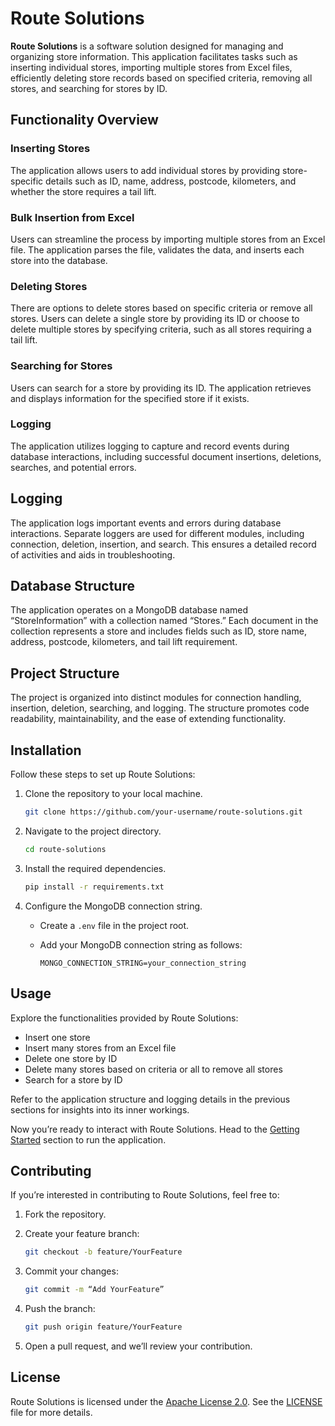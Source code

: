 # Route Solutions

**Route Solutions** is a software solution designed for managing and organizing store information. This application facilitates tasks such as inserting individual stores, importing multiple stores from Excel files, efficiently deleting store records based on specified criteria, removing all stores, and searching for stores by ID.

## Functionality Overview

### Inserting Stores

The application allows users to add individual stores by providing store-specific details such as ID, name, address, postcode, kilometers, and whether the store requires a tail lift.

### Bulk Insertion from Excel

Users can streamline the process by importing multiple stores from an Excel file. The application parses the file, validates the data, and inserts each store into the database.

### Deleting Stores

There are options to delete stores based on specific criteria or remove all stores. Users can delete a single store by providing its ID or choose to delete multiple stores by specifying criteria, such as all stores requiring a tail lift.

### Searching for Stores

Users can search for a store by providing its ID. The application retrieves and displays information for the specified store if it exists.

### Logging

The application utilizes logging to capture and record events during database interactions, including successful document insertions, deletions, searches, and potential errors.

## Logging

The application logs important events and errors during database interactions. Separate loggers are used for different modules, including connection, deletion, insertion, and search. This ensures a detailed record of activities and aids in troubleshooting.

## Database Structure

The application operates on a MongoDB database named “StoreInformation” with a collection named “Stores.” Each document in the collection represents a store and includes fields such as ID, store name, address, postcode, kilometers, and tail lift requirement.

## Project Structure

The project is organized into distinct modules for connection handling, insertion, deletion, searching, and logging. The structure promotes code readability, maintainability, and the ease of extending functionality.

## Installation

Follow these steps to set up Route Solutions:

1. Clone the repository to your local machine.

    ```bash
    git clone https://github.com/your-username/route-solutions.git
    ```

2. Navigate to the project directory.

    ```bash
    cd route-solutions
    ```

3. Install the required dependencies.

    ```bash
    pip install -r requirements.txt
    ```

4. Configure the MongoDB connection string.

    - Create a `.env` file in the project root.
    - Add your MongoDB connection string as follows:

        ```dotenv
        MONGO_CONNECTION_STRING=your_connection_string
        ```

## Usage

Explore the functionalities provided by Route Solutions:

- Insert one store
- Insert many stores from an Excel file
- Delete one store by ID
- Delete many stores based on criteria or all to remove all stores
- Search for a store by ID

Refer to the application structure and logging details in the previous sections for insights into its inner workings.

Now you’re ready to interact with Route Solutions. Head to the [Getting Started](#installation) section to run the application.

## Contributing

If you’re interested in contributing to Route Solutions, feel free to:

1. Fork the repository.
2. Create your feature branch:

    ```bash
    git checkout -b feature/YourFeature
    ```

3. Commit your changes:

    ```bash
    git commit -m “Add YourFeature”
    ```

4. Push the branch:

    ```bash
    git push origin feature/YourFeature
    ```

5. Open a pull request, and we’ll review your contribution.

## License

Route Solutions is licensed under the [Apache License 2.0](LICENSE). See the [LICENSE](LICENSE) file for more details.
